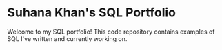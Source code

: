 # Suhana Khan's SQL Portfolio
Welcome to my SQL portfolio! This code repository contains examples of SQL I've written and currently working on.
